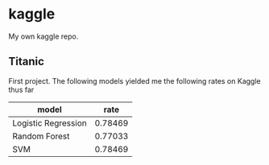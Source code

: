 kaggle
======

My own kaggle repo.

Titanic
-------
First project. The following models yielded me the following rates on Kaggle thus far

model              |rate
-------------------|-------
Logistic Regression|0.78469
Random Forest      |0.77033
SVM                |0.78469
